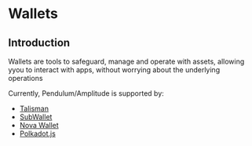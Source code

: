 # Wallets

## Introduction

Wallets are tools to safeguard, manage and operate with assets, allowing yyou to interact with apps, without worrying about the underlying operations

Currently, Pendulum/Amplitude is supported by:

* [Talisman](https://www.talisman.xyz/)
* [SubWallet](https://subwallet.app/)
* [Nova Wallet](https://novawallet.io/)
* [Polkadot.js](https://polkadot.js.org/)

